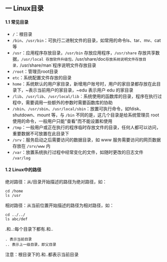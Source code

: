 ## 一 Linux目录

#### 1.1 常见目录

- `/`：根目录
- `/bin`、`/usr/bin`：可执行二进制文件的目录，如常用的命令ls、tar、mv、cat等
- `/usr`：应用程序存放目录，`/usr/bin` 存放应用程序，`/usr/share` 存放共享数据，`/usr/local 存放软件升级包，`/usr/share/doc`存放系统说明文件存放目录，`/usr/share/man`程序说明文件存放目录
- `/root`：管理员root目录
- `etc`：系统配置文件存放的目录
- `home`：系统默认的用户家目录，新增用户账号时，用户的家目录都存放在此目录下，~表示当前用户的家目录，~edu 表示用户 edu 的家目录
- `/lib`、`/usr/lib`、`/usr/local/lib`：系统使用的函数库的目录，程序在执行过程中，需要调用一些额外的参数时需要函数库的协助
- `/sbin`、`/usr/sbin`、`/usr/local/sbin`：放置可执行命令，如fdisk、shutdown、mount 等，与 `/bin` 不同的是，这几个目录是给系统管理员 root使用的命令，一般用户只能"查看"而不能设置和使用
- `/tmp`：一般用户或正在执行的程序临时存放文件的目录，任何人都可以访问，重要数据不可放置在此目录下
- `/srv`：服务启动之后需要访问的数据目录，如 www 服务需要访问的网页数据存放在 `/srv/www` 内
- `/var`：放置系统执行过程中经常变化的文件，如随时更改的日志文件 `/var/log`

#### 1.2 Linux中的路径

绝对路径：从/目录开始描述的路径为绝对路径，如：
```
cd /home
ls /usr
```

相对路径：从当前位置开始描述的路径为相对路径，如：
```
cd ../../
ls abc/def
```

.和..:每个目录下都有.和..
```
. 表示当前目录
.. 表示上一级目录，即父目录
```
注意：根目录下的.和..都表示当前目录
